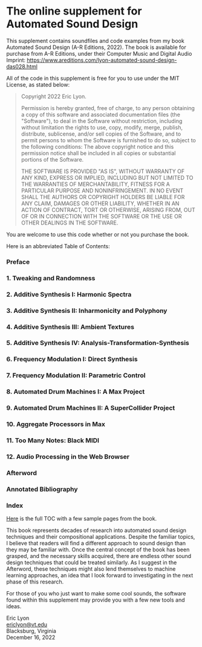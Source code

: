 # The online supplement for Automated Sound Design
This supplement contains soundfiles and code examples from my book Automated Sound Design (A-R Editions, 2022). The book is available for purchase from A-R
Editions, under their Computer Music and Digital Audio Imprint: 
https://www.areditions.com/lyon-automated-sound-design-das028.html

All of the code in this supplement is free for you to use under the MIT License, as stated below:

>Copyright 2022 Eric Lyon.<p>
>Permission is hereby granted, free of charge, to any person obtaining a copy of this software and associated documentation files (the "Software"), to deal in the Software without restriction, including without limitation the rights to use, copy, modify, merge, publish, distribute, sublicense, and/or sell copies of the Software, and to permit persons to whom the Software is furnished to do so, subject to the following conditions:
>The above copyright notice and this permission notice shall be included in all copies or substantial portions of the Software.</p><p>
>THE SOFTWARE IS PROVIDED "AS IS", WITHOUT WARRANTY OF ANY KIND, EXPRESS OR IMPLIED, INCLUDING BUT NOT LIMITED TO THE WARRANTIES OF MERCHANTABILITY, FITNESS FOR A PARTICULAR PURPOSE AND NONINFRINGEMENT. IN NO EVENT SHALL THE AUTHORS OR COPYRIGHT HOLDERS BE LIABLE FOR ANY CLAIM, DAMAGES OR OTHER LIABILITY, WHETHER IN AN ACTION OF CONTRACT, TORT OR OTHERWISE, ARISING FROM, OUT OF OR IN CONNECTION WITH THE SOFTWARE OR THE USE OR OTHER DEALINGS IN THE SOFTWARE.
</p>
You are welcome to use this code whether or not you purchase the book.<br> 
<p>
Here is an abbreviated Table of Contents:
</p>

### Preface
### 1. Tweaking and Randomness
### 2. Additive Synthesis I: Harmonic Spectra
### 3. Additive Synthesis II: Inharmonicity and Polyphony
### 4. Additive Synthesis III: Ambient Textures
### 5. Additive Synthesis IV: Analysis-Transformation-Synthesis
### 6. Frequency Modulation I: Direct Synthesis
### 7. Frequency Modulation II: Parametric Control
### 8. Automated Drum Machines I: A Max Project
### 9. Automated Drum Machines II: A SuperCollider Project
### 10. Aggregate Processors in Max
### 11. Too Many Notes: Black MIDI
### 12. Audio Processing in the Web Browser
### Afterword
### Annotated Bibliography
### Index

<p>
<a href="https://www.areditions.com/media/arfiles/product_images/DAS028_samples.pdf" target="_blank">Here</a> is the full TOC with a few sample pages from the book.
</p>

This book represents decades of research into automated sound design
techniques and their compositional applications. Despite the familiar
topics, I believe that readers will find a different approach to sound
design than they may be familiar with. Once the central concept of the
book has been grasped, and the necessary skills acquired, there are
endless other sound design techniques that could be treated similarly.
As I suggest in the Afterword, these techniques might also lend
themselves to machine learning approaches, an idea that I look forward
to investigating in the next phase of this research.

For those of you who just want to make some cool sounds, the software
found within this supplement may provide you with a few new tools and ideas.

Eric Lyon<br>
ericlyon@vt.edu<br>
Blacksburg, Virginia<br>
December 16, 2022
